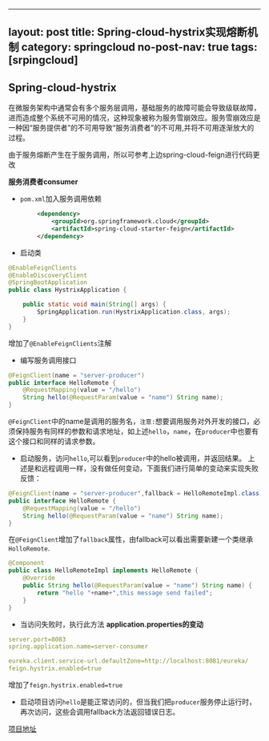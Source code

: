
---
layout: post
title: Spring-cloud-hystrix实现熔断机制
category: springcloud
no-post-nav: true
tags: [srpingcloud]
---

## Spring-cloud-hystrix
在微服务架构中通常会有多个服务层调用，基础服务的故障可能会导致级联故障，进而造成整个系统不可用的情况，这种现象被称为服务雪崩效应。服务雪崩效应是一种因“服务提供者”的不可用导致“服务消费者”的不可用,并将不可用逐渐放大的过程。

由于服务熔断产生在于服务调用，所以可参考上边spring-cloud-feign进行代码更改

**服务消费者consumer**
* `pom.xml`加入服务调用依赖
``` xml
		<dependency>
			<groupId>org.springframework.cloud</groupId>
			<artifactId>spring-cloud-starter-feign</artifactId>
		</dependency>
```
* 启动类
``` java
@EnableFeignClients
@EnableDiscoveryClient
@SpringBootApplication
public class HystrixApplication {

	public static void main(String[] args) {
		SpringApplication.run(HystrixApplication.class, args);
	}
}

```
增加了`@EnableFeignClients`注解
* 编写服务调用接口
``` java
@FeignClient(name = "server-producer")
public interface HelloRemote {
    @RequestMapping(value = "/hello")
    String hello(@RequestParam(value = "name") String name);
}

```
`@FeignClient`中的name是调用的服务名，`注意:`想要调用服务对外开发的接口，必须保持服务有同样的参数和请求地址，如上述`hello`，`name`，在`producer`中也要有这个接口和同样的请求参数。
* 启动服务，访问`hello`,可以看到`producer`中的hello被调用，并返回结果。
上述是和远程调用一样，没有做任何变动，下面我们进行简单的变动来实现失败反馈：
``` java
@FeignClient(name = "server-producer",fallback = HelloRemoteImpl.class)
public interface HelloRemote {
    @RequestMapping(value = "/hello")
    String hello(@RequestParam(value = "name") String name);
}
```
在`@FeignClient`增加了`fallback`属性，由fallback可以看出需要新建一个类继承`HolloRemote`.
``` java
@Component
public class HelloRemoteImpl implements HelloRemote {
    @Override
    public String hello(@RequestParam(value = "name") String name) {
        return "hello "+name+",this message send failed";
    }
}
```
* 当访问失败时，执行此方法
**application.properties的变动**
``` yml
server.port=8083
spring.application.name=server-consumer

eureka.client.service-url.defaultZone=http://localhost:8081/eureka/
feign.hystrix.enabled=true
```
增加了`feign.hystrix.enabled=true`

* 启动项目访问`hello`是能正常访问的，但当我们把`producer`服务停止运行时，再次访问，这些会调用fallback方法返回错误日志。

[项目地址](https://github.com/love-mh-forever/spring-cloud-examples/tree/master/spring-cloud-hystrix)